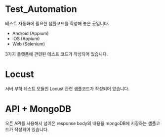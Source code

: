 # Test_Automation

테스트 자동화에 필요한 샘플코드를 작성해 놓은 곳입니다.

- Android (Appium)
- iOS (Appium)
- Web (Selenium)

3가지 플랫폼에 관련된 테스트 코드가 작성되어 있습니다.


# Locust

서버 부하 테스트 모듈인 Locust 관련 샘플코드가 작성되어 있습니다.


# API + MongoDB

오픈 API를 사용해서 넘어온 response body의 내용을 mongoDB에 저장하는 샘플코드가 작성되어 있습니다.
